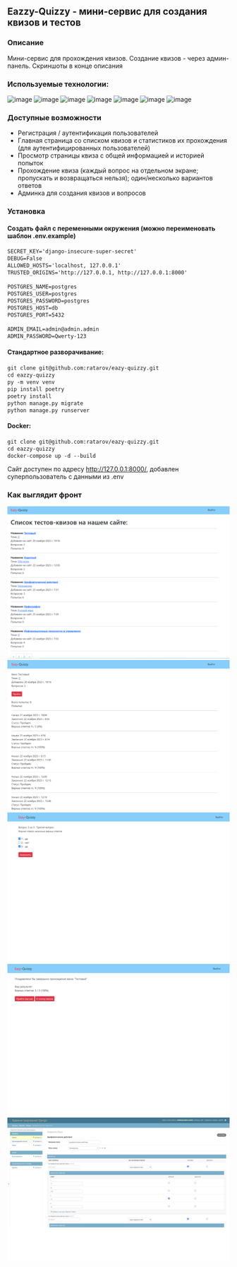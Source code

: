 ## Eazzy-Quizzy - мини-сервис для создания квизов и тестов

### Описание
Мини-сервис для прохождения квизов. Создание квизов - через админ-панель. Скриншоты в конце описания

### Используемые технологии:
![image](https://img.shields.io/badge/Python%203.11-FFD43B?style=for-the-badge&logo=python&logoColor=blue)
![image](https://img.shields.io/badge/Django%204.2-092E20?style=for-the-badge&logo=django&logoColor=green)
![image](https://img.shields.io/badge/HTML5-E34F26?style=for-the-badge&logo=html5&logoColor=white)
![image](https://img.shields.io/badge/Bootstrap-563D7C?style=for-the-badge&logo=bootstrap&logoColor=white)
![image](https://img.shields.io/badge/PostgreSQL-316192?style=for-the-badge&logo=postgresql&logoColor=white)
![image](https://img.shields.io/badge/Docker-2CA5E0?style=for-the-badge&logo=docker&logoColor=white)
![image](https://img.shields.io/badge/Poetry-100000?style=for-the-badge&logoColor=white)

### Доступные возможности
- Регистрация / аутентификация пользователей
- Главная страница со списком квизов и статистиков их прохождения (для аутентифицированных пользователей)
- Просмотр страницы квиза с общей информацией и историей попыток
- Прохождение квиза (каждый вопрос на отдельном экране; пропускать и возвращаться нельзя); один/несколько вариантов ответов
- Админка для создания квизов и вопросов

### Установка
#### Создать файл с переменными окружения (можно переименовать шаблон .env.example)
```
SECRET_KEY='django-insecure-super-secret'
DEBUG=False
ALLOWED_HOSTS='localhost, 127.0.0.1'
TRUSTED_ORIGINS='http://127.0.0.1, http://127.0.0.1:8000'

POSTGRES_NAME=postgres
POSTGRES_USER=postgres
POSTGRES_PASSWORD=postgres
POSTGRES_HOST=db
POSTGRES_PORT=5432

ADMIN_EMAIL=admin@admin.admin
ADMIN_PASSWORD=Qwerty-123
```

#### Стандартное разворачивание:
```
git clone git@github.com:ratarov/eazy-quizzy.git
cd eazzy-quizzy
py -m venv venv
pip install poetry
poetry install
python manage.py migrate
python manage.py runserver
```

#### Docker:
```
git clone git@github.com:ratarov/eazy-quizzy.git
cd eazzy-quizzy
docker-compose up -d --build
```
Сайт доступен по адресу http://127.0.0.1:8000/, добавлен суперпользователь с данными из .env

### Как выглядит фронт
![image](https://github.com/ratarov/eazy-quizzy/blob/main/static/screenshots/1.png) <br>
![image](https://github.com/ratarov/eazy-quizzy/blob/main/static/screenshots/2.png) <br>
![image](https://github.com/ratarov/eazy-quizzy/blob/main/static/screenshots/3.png) <br>
![image](https://github.com/ratarov/eazy-quizzy/blob/main/static/screenshots/4.png) <br>
![image](https://github.com/ratarov/eazy-quizzy/blob/main/static/screenshots/5.png) <br>
